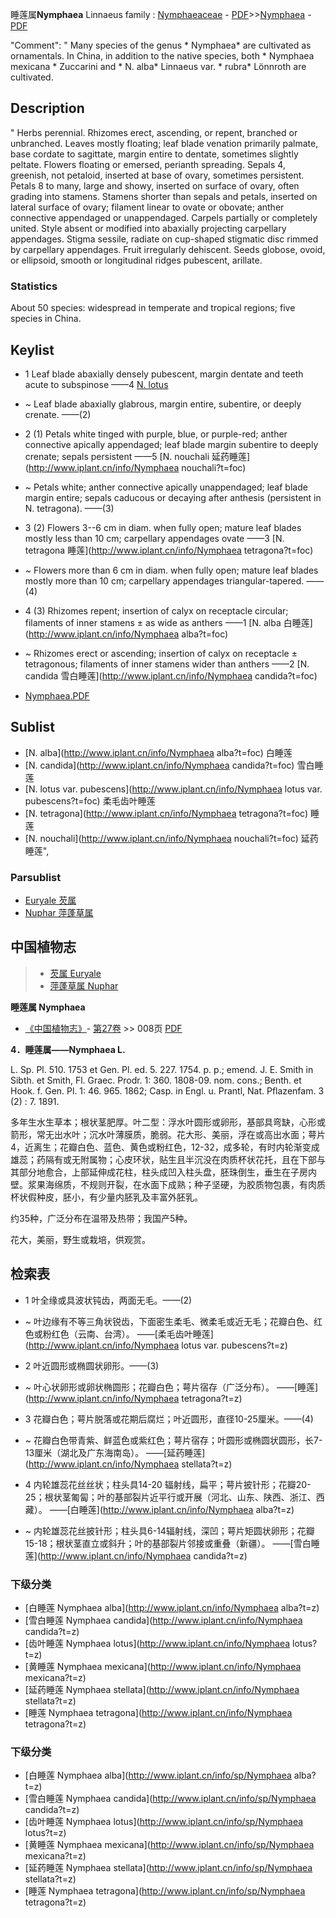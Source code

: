 睡莲属**Nymphaea** Linnaeus
family : [Nymphaeaceae](http://www.iplant.cn/info/Nymphaeaceae?t=foc) - [PDF](http://www.iplant.cn/foc/pdf/Nymphaeaceae.pdf)>>[Nymphaea](http://www.iplant.cn/info/Nymphaea?t=foc) - [PDF](http://www.iplant.cn/foc/pdf/Nymphaea.pdf)

  "Comment": "
Many species of the genus * Nymphaea* are cultivated as ornamentals. In China, in addition to the native species, both * Nymphaea mexicana * Zuccarini and * N. alba* Linnaeus var. * rubra* Lönnroth are cultivated.

## Description
 "
Herbs perennial. Rhizomes erect, ascending, or repent, branched or unbranched. Leaves mostly floating; leaf blade venation primarily palmate, base cordate to sagittate, margin entire to dentate, sometimes slightly peltate. Flowers floating or emersed, perianth spreading. Sepals 4, greenish, not petaloid, inserted at base of ovary, sometimes persistent. Petals 8 to many, large and showy, inserted on surface of ovary, often grading into stamens. Stamens shorter than sepals and petals, inserted on lateral surface of ovary; filament linear to ovate or obovate; anther connective appendaged or unappendaged. Carpels partially or completely united. Style absent or modified into abaxially projecting carpellary appendages. Stigma sessile, radiate on cup-shaped stigmatic disc rimmed by carpellary appendages. Fruit irregularly dehiscent. Seeds globose, ovoid, or ellipsoid, smooth or longitudinal ridges pubescent, arillate.

### Statistics
About 50 species: widespread in temperate and tropical regions; five species in China.


## Keylist

* 1 Leaf blade abaxially densely pubescent, margin dentate and teeth acute to subspinose  ——4  [N. lotus ](http://www.iplant.cn/info/?t=foc)
* ~ Leaf blade abaxially glabrous, margin entire, subentire, or deeply crenate.  ——(2)
* 2 (1) Petals white tinged with purple, blue, or purple-red; anther connective apically appendaged; leaf blade margin subentire to deeply crenate; sepals persistent  ——5  [N. nouchali 延药睡莲](http://www.iplant.cn/info/Nymphaea nouchali?t=foc)
* ~ Petals white; anther connective apically unappendaged; leaf blade margin entire; sepals caducous or decaying after anthesis (persistent in N. tetragona).  ——(3)
* 3 (2) Flowers 3--6 cm in diam. when fully open; mature leaf blades mostly less than 10 cm; carpellary appendages ovate  ——3  [N. tetragona 睡莲](http://www.iplant.cn/info/Nymphaea tetragona?t=foc)
* ~ Flowers more than 6 cm in diam. when fully open; mature leaf blades mostly more than 10 cm; carpellary appendages triangular-tapered.  ——(4)
* 4 (3) Rhizomes repent; insertion of calyx on receptacle circular; filaments of inner stamens ± as wide as anthers  ——1  [N. alba 白睡莲](http://www.iplant.cn/info/Nymphaea alba?t=foc)
* ~ Rhizomes erect or ascending; insertion of calyx on receptacle ± tetragonous; filaments of inner stamens wider than anthers  ——2  [N. candida 雪白睡莲](http://www.iplant.cn/info/Nymphaea candida?t=foc)


* [Nymphaea.PDF](http://www.iplant.cn/foc/pdf/Nymphaea.pdf)

## Sublist

* [N.  alba](http://www.iplant.cn/info/Nymphaea alba?t=foc)
 白睡莲
* [N.  candida](http://www.iplant.cn/info/Nymphaea candida?t=foc)
 雪白睡莲
* [N.  lotus var. pubescens](http://www.iplant.cn/info/Nymphaea lotus var. pubescens?t=foc)
 柔毛齿叶睡莲
* [N.  tetragona](http://www.iplant.cn/info/Nymphaea tetragona?t=foc)
 睡莲
* [N.  nouchali](http://www.iplant.cn/info/Nymphaea nouchali?t=foc) 延药睡莲",

### Parsublist

* [Euryale  芡属](http://www.iplant.cn/info/Euryale?t=foc)
* [Nuphar  萍蓬草属](http://www.iplant.cn/info/Nuphar?t=foc)

## 中国植物志

> * [芡属  Euryale](http://www.iplant.cn/info/Euryale?t=z)
> * [萍蓬草属  Nuphar](http://www.iplant.cn/info/Nuphar?t=z)


**睡莲属 Nymphaea**

* [《中国植物志》](http://www.iplant.cn/frps)- [第27卷](http://www.iplant.cn/frps/vol/27) >> 008页 [PDF](http://www.iplant.cn/frps/pdf/27/008y.pdf)


**4．睡莲属——Nymphaea L.**

L. Sp. Pl. 510. 1753 et Gen. Pl. ed. 5. 227. 1754. p. p.; emend. J. E. Smith in Sibth. et Smith, Fl. Graec. Prodr. 1: 360. 1808-09. nom. cons.; Benth. et Hook. f. Gen. Pl. 1: 46. 965. 1862; Casp. in Engl. u. Prantl, Nat. Pflazenfam. 3 (2) : 7. 1891.

多年生水生草本；根状茎肥厚。叶二型：浮水叶圆形或卵形，基部具弯缺，心形或箭形，常无出水叶；沉水叶薄膜质，脆弱。花大形、美丽，浮在或高出水面；萼片4，近离生；花瓣白色、蓝色、黄色或粉红色，12-32，成多轮，有时内轮渐变成雄蕊；药隔有或无附属物；心皮环状，贴生且半沉没在肉质杯状花托，且在下部与其部分地愈合，上部延伸成花柱，柱头成凹入柱头盘，胚珠倒生，垂生在子房内壁。浆果海绵质，不规则开裂，在水面下成熟；种子坚硬，为胶质物包裹，有肉质杯状假种皮，胚小，有少量内胚乳及丰富外胚乳。

约35种，广泛分布在温带及热带；我国产5种。

花大，美丽，野生或栽培，供观赏。

## 检索表
* 1 叶全缘或具波状钝齿，两面无毛。——(2)
* ~ 叶边缘有不等三角状锐齿，下面密生柔毛、微柔毛或近无毛；花瓣白色、红色或粉红色（云南、台湾）。 ——[柔毛齿叶睡莲](http://www.iplant.cn/info/Nymphaea lotus var. pubescens?t=z)

* 2 叶近圆形或椭圆状卵形。——(3)
* ~ 叶心状卵形或卵状椭圆形；花瓣白色；萼片宿存（广泛分布）。 ——[睡莲](http://www.iplant.cn/info/Nymphaea tetragona?t=z)

* 3 花瓣白色；萼片脱落或花期后腐烂；叶近圆形，直径10-25厘米。——(4)
* ~ 花瓣白色带青紫、鲜蓝色或紫红色；萼片宿存；叶圆形或椭圆状圆形，长7-13厘米（湖北及广东海南岛）。 ——[延药睡莲](http://www.iplant.cn/info/Nymphaea stellata?t=z)

* 4 内轮雄蕊花丝丝状；柱头具14-20 辐射线，扁平；萼片披针形；花瓣20-25；根状茎匍匐；叶的基部裂片近平行或开展（河北、山东、陕西、浙江、西藏）。 ——[白睡莲](http://www.iplant.cn/info/Nymphaea alba?t=z)
* ~ 内轮雄蕊花丝披针形；柱头具6-14辐射线，深凹；萼片矩圆状卵形；花瓣15-18；根状茎直立或斜升；叶的基部裂片邻接或重叠（新疆）。  ——[雪白睡莲](http://www.iplant.cn/info/Nymphaea candida?t=z)

### 下级分类
* [白睡莲  Nymphaea alba](http://www.iplant.cn/info/Nymphaea alba?t=z)
* [雪白睡莲  Nymphaea candida](http://www.iplant.cn/info/Nymphaea candida?t=z)
* [齿叶睡莲  Nymphaea lotus](http://www.iplant.cn/info/Nymphaea lotus?t=z)
* [黄睡莲  Nymphaea mexicana](http://www.iplant.cn/info/Nymphaea mexicana?t=z)
* [延药睡莲  Nymphaea stellata](http://www.iplant.cn/info/Nymphaea stellata?t=z)
* [睡莲  Nymphaea tetragona](http://www.iplant.cn/info/Nymphaea tetragona?t=z)

### 下级分类
* [白睡莲  Nymphaea alba](http://www.iplant.cn/info/sp/Nymphaea alba?t=z)
* [雪白睡莲  Nymphaea candida](http://www.iplant.cn/info/sp/Nymphaea candida?t=z)
* [齿叶睡莲  Nymphaea lotus](http://www.iplant.cn/info/sp/Nymphaea lotus?t=z)
* [黄睡莲  Nymphaea mexicana](http://www.iplant.cn/info/sp/Nymphaea mexicana?t=z)
* [延药睡莲  Nymphaea stellata](http://www.iplant.cn/info/sp/Nymphaea stellata?t=z)
* [睡莲  Nymphaea tetragona](http://www.iplant.cn/info/sp/Nymphaea tetragona?t=z)

